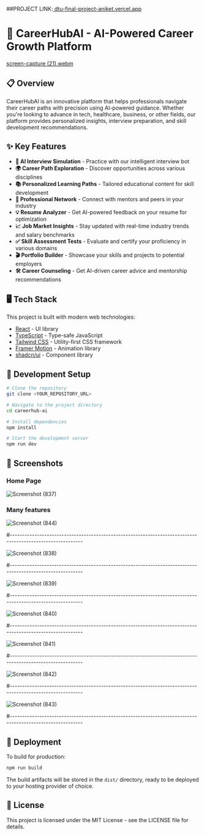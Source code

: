##PROJECT LINK:[ dtu-final-project-aniket.vercel.app](https://dtu-final-project-aniket.vercel.app/)

# 🚀 CareerHubAI - AI-Powered Career Growth Platform
[screen-capture (21).webm](https://github.com/user-attachments/assets/06f86f75-24bb-4858-81c3-dcf6a1adfa1e)

## 📋 Overview

CareerHubAI is an innovative platform that helps professionals navigate their career paths with precision using AI-powered guidance. Whether you're looking to advance in tech, healthcare, business, or other fields, our platform provides personalized insights, interview preparation, and skill development recommendations.

## ✨ Key Features

- **🤖 AI Interview Simulation** - Practice with our intelligent interview bot
- **🌍 Career Path Exploration** - Discover opportunities across various disciplines
- **📚 Personalized Learning Paths** - Tailored educational content for skill development
- **👥 Professional Network** - Connect with mentors and peers in your industry
- **💡 Resume Analyzer** - Get AI-powered feedback on your resume for optimization
- **📈 Job Market Insights** - Stay updated with real-time industry trends and salary benchmarks
- **✅ Skill Assessment Tests** - Evaluate and certify your proficiency in various domains
- **🎬 Portfolio Builder** - Showcase your skills and projects to potential employers
- **🛠 Career Counseling** - Get AI-driven career advice and mentorship recommendations

## 🖥️ Tech Stack

This project is built with modern web technologies:

- [React](https://reactjs.org/) - UI library
- [TypeScript](https://www.typescriptlang.org/) - Type-safe JavaScript
- [Tailwind CSS](https://tailwindcss.com/) - Utility-first CSS framework
- [Framer Motion](https://www.framer.com/motion/) - Animation library
- [shadcn/ui](https://ui.shadcn.com/) - Component library

## 🔧 Development Setup

```sh
# Clone the repository
git clone <YOUR_REPOSITORY_URL>

# Navigate to the project directory
cd careerhub-ai

# Install dependencies
npm install

# Start the development server
npm run dev
```

## 📱 Screenshots

### Home Page
![Screenshot (837)](https://github.com/user-attachments/assets/1d4719de-6d01-420a-9c78-e5308c025cc2)

### Many features

![Screenshot (844)](https://github.com/user-attachments/assets/4c287fb3-160d-473f-8941-971561a5eff2)

#-----------------------------------------------------------------------------------------------------------


![Screenshot (838)](https://github.com/user-attachments/assets/f77070b6-62b8-45e8-afe2-5b3e6bf272ff)

#-----------------------------------------------------------------------------------------------------------


![Screenshot (839)](https://github.com/user-attachments/assets/1a1fbd22-46e7-4e2a-90d6-b44b08168508)

#-----------------------------------------------------------------------------------------------------------


![Screenshot (840)](https://github.com/user-attachments/assets/1d094514-f0af-4fb0-bc57-63c1e1130379)

#-----------------------------------------------------------------------------------------------------------


![Screenshot (841)](https://github.com/user-attachments/assets/a4eea83d-98b8-478f-a6ae-0f35cf746aae)

#-----------------------------------------------------------------------------------------------------------


![Screenshot (842)](https://github.com/user-attachments/assets/b0c24b69-6cd4-4b4c-b822-c8f3d19a54eb)


#-----------------------------------------------------------------------------------------------------------


![Screenshot (843)](https://github.com/user-attachments/assets/509d4ab8-9b6e-42d2-95f3-7ef4bed19504)

#-----------------------------------------------------------------------------------------------------------



## 🚀 Deployment

To build for production:

```sh
npm run build
```

The build artifacts will be stored in the `dist/` directory, ready to be deployed to your hosting provider of choice.

## 📄 License

This project is licensed under the MIT License - see the LICENSE file for details.

